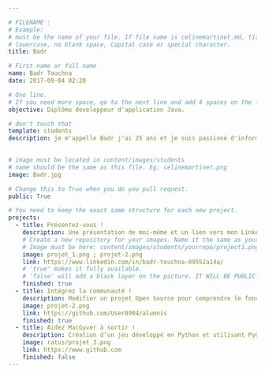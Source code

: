 ```yaml
---

# FILENAME : 
# Example: 
# must be the name of your file. If file name is celinemartinet.md, title is celinemartinet.
# lowercase, no blank space, Capital case or special character.
title: Badr

# First name or full name
name: Badr Touchna
date: 2017-09-04 02:20

# One line.
# If you need more space, go to the next line and add 4 spaces on the left, as in 'description'.
objective: Diplôme developpeur d'application Java.

# don't touch that
template: students
description: je m'appelle Badr j'ai 25 ans et je suis passioné d'informatique.
    

# image must be located in content/images/students
# name should be the same as this file. Eg: celinemartinet.png
image: Badr.jpg

# Change this to True when you do you pull request.
public: True

# You need to keep the exact same structure for each new project.
projects:
  - title: Présentez-vous !
    description: Une présentation de moi-même et un lien vers mon LinkedIn.
    # Create a new repository for your images. Name it the same as your nickname and profile picture.
    # Image must be here: content/images/students/yourrepo/project1.png
    image: projet_1.png ; projet-2.png
    link: https://www.linkedin.com/in/badr-touchna-09552a14a/
    # 'true' makes it fully available.
    # 'false' will add a black layer on the picture. IT WILL BE PUBLIC!
    finished: true
  - title: Intégrez la communauté !
    description: Modifier un projet Open Source pour comprendre le fonctionnement de Git, de Github et des pull requests. 
    image: projet-2.png
    link: https://github.com/User0904/alumnis
    finished: true
  - title: Aidez MacGyver à sortir !
    description: Création d’un jeu développé en Python et utilisant PyGame.
    image: ratus/projet_3.png
    link: https://www.github.com
    finished: false
---
```

